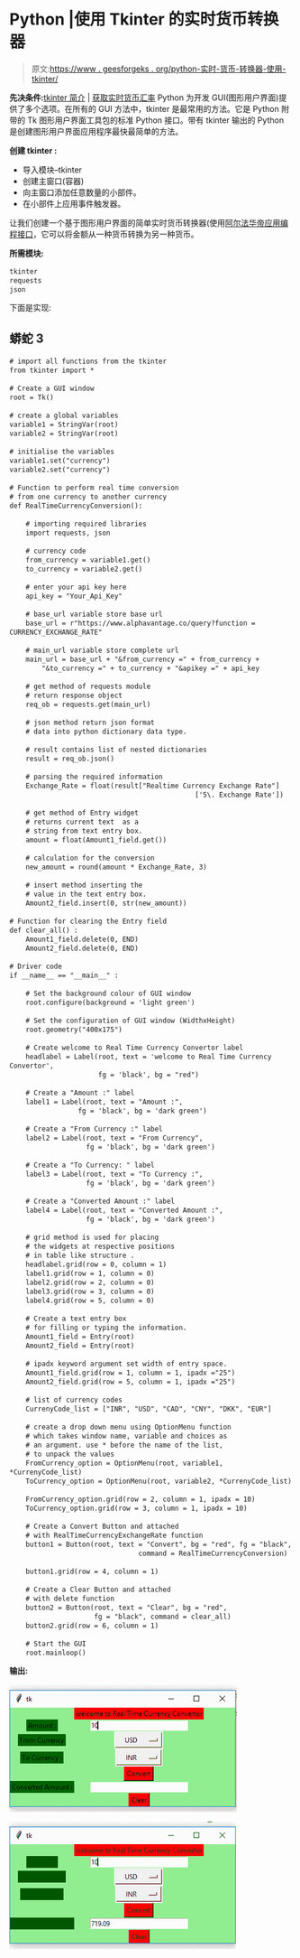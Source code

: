 # Python |使用 Tkinter 的实时货币转换器

> 原文:[https://www . geesforgeks . org/python-实时-货币-转换器-使用-tkinter/](https://www.geeksforgeeks.org/python-real-time-currency-convertor-using-tkinter/)

**先决条件:**[tkinter 简介](https://www.geeksforgeeks.org/python-gui-tkinter/) | [获取实时货币汇率](https://www.geeksforgeeks.org/python-get-the-real-time-currency-exchange-rate/)
Python 为开发 GUI(图形用户界面)提供了多个选项。在所有的 GUI 方法中，tkinter 是最常用的方法。它是 Python 附带的 Tk 图形用户界面工具包的标准 Python 接口。带有 tkinter 输出的 Python 是创建图形用户界面应用程序最快最简单的方法。

**创建 tkinter :**

*   导入模块–tkinter
*   创建主窗口(容器)
*   向主窗口添加任意数量的小部件。
*   在小部件上应用事件触发器。

让我们创建一个基于图形用户界面的简单实时货币转换器(使用[阿尔法华帝应用编程接口](https://www.alphavantage.co/documentation/)，它可以将金额从一种货币转换为另一种货币。

**所需模块:**

```
tkinter
requests
json
```

下面是实现:

## 蟒蛇 3

```
# import all functions from the tkinter
from tkinter import *

# Create a GUI window
root = Tk()

# create a global variables
variable1 = StringVar(root)
variable2 = StringVar(root)

# initialise the variables
variable1.set("currency")
variable2.set("currency")

# Function to perform real time conversion
# from one currency to another currency
def RealTimeCurrencyConversion():

    # importing required libraries
    import requests, json

    # currency code
    from_currency = variable1.get()
    to_currency = variable2.get()

    # enter your api key here
    api_key = "Your_Api_Key"

    # base_url variable store base url
    base_url = r"https://www.alphavantage.co/query?function = CURRENCY_EXCHANGE_RATE"

    # main_url variable store complete url
    main_url = base_url + "&from_currency =" + from_currency +
        "&to_currency =" + to_currency + "&apikey =" + api_key

    # get method of requests module
    # return response object
    req_ob = requests.get(main_url)

    # json method return json format
    # data into python dictionary data type.

    # result contains list of nested dictionaries
    result = req_ob.json()

    # parsing the required information
    Exchange_Rate = float(result["Realtime Currency Exchange Rate"]
                                              ['5\. Exchange Rate'])

    # get method of Entry widget
    # returns current text  as a
    # string from text entry box.
    amount = float(Amount1_field.get())

    # calculation for the conversion
    new_amount = round(amount * Exchange_Rate, 3)

    # insert method inserting the
    # value in the text entry box.
    Amount2_field.insert(0, str(new_amount))

# Function for clearing the Entry field
def clear_all() :
    Amount1_field.delete(0, END)
    Amount2_field.delete(0, END)

# Driver code
if __name__ == "__main__" :

    # Set the background colour of GUI window
    root.configure(background = 'light green')

    # Set the configuration of GUI window (WidthxHeight)
    root.geometry("400x175")

    # Create welcome to Real Time Currency Convertor label
    headlabel = Label(root, text = 'welcome to Real Time Currency Convertor',
                      fg = 'black', bg = "red")

    # Create a "Amount :" label
    label1 = Label(root, text = "Amount :",
                 fg = 'black', bg = 'dark green')

    # Create a "From Currency :" label
    label2 = Label(root, text = "From Currency",
                   fg = 'black', bg = 'dark green')

    # Create a "To Currency: " label
    label3 = Label(root, text = "To Currency :",
                   fg = 'black', bg = 'dark green')

    # Create a "Converted Amount :" label
    label4 = Label(root, text = "Converted Amount :",
                   fg = 'black', bg = 'dark green')

    # grid method is used for placing
    # the widgets at respective positions
    # in table like structure . 
    headlabel.grid(row = 0, column = 1)
    label1.grid(row = 1, column = 0)
    label2.grid(row = 2, column = 0)
    label3.grid(row = 3, column = 0)
    label4.grid(row = 5, column = 0)

    # Create a text entry box
    # for filling or typing the information.
    Amount1_field = Entry(root)
    Amount2_field = Entry(root)

    # ipadx keyword argument set width of entry space.
    Amount1_field.grid(row = 1, column = 1, ipadx ="25")
    Amount2_field.grid(row = 5, column = 1, ipadx ="25")

    # list of currency codes
    CurrenyCode_list = ["INR", "USD", "CAD", "CNY", "DKK", "EUR"]

    # create a drop down menu using OptionMenu function
    # which takes window name, variable and choices as
    # an argument. use * before the name of the list,
    # to unpack the values
    FromCurrency_option = OptionMenu(root, variable1, *CurrenyCode_list)
    ToCurrency_option = OptionMenu(root, variable2, *CurrenyCode_list)

    FromCurrency_option.grid(row = 2, column = 1, ipadx = 10)
    ToCurrency_option.grid(row = 3, column = 1, ipadx = 10)

    # Create a Convert Button and attached
    # with RealTimeCurrencyExchangeRate function
    button1 = Button(root, text = "Convert", bg = "red", fg = "black",
                                command = RealTimeCurrencyConversion)

    button1.grid(row = 4, column = 1)

    # Create a Clear Button and attached
    # with delete function
    button2 = Button(root, text = "Clear", bg = "red",
                     fg = "black", command = clear_all)
    button2.grid(row = 6, column = 1)

    # Start the GUI
    root.mainloop()
```

**输出:**

![output1](img/73a9fe78c5d5e91bbfd1bef15c4fb078.png)

![output2](img/e172b48eafa0484874e96f9429d33561.png)
